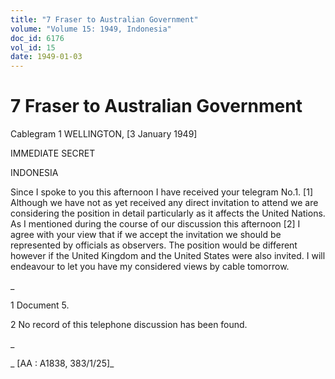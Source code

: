 ```yaml
---
title: "7 Fraser to Australian Government"
volume: "Volume 15: 1949, Indonesia"
doc_id: 6176
vol_id: 15
date: 1949-01-03
---
```


# 7 Fraser to Australian Government

Cablegram 1 WELLINGTON, [3 January 1949]

IMMEDIATE SECRET

INDONESIA

Since I spoke to you this afternoon I have received your telegram No.1. [1] Although we have not as yet received any direct invitation to attend we are considering the position in detail particularly as it affects the United Nations. As I mentioned during the course of our discussion this afternoon [2] I agree with your view that if we accept the invitation we should be represented by officials as observers. The position would be different however if the United Kingdom and the United States were also invited. I will endeavour to let you have my considered views by cable tomorrow.

_

1 Document 5.

2 No record of this telephone discussion has been found.

_

_ [AA : A1838, 383/1/25]_
